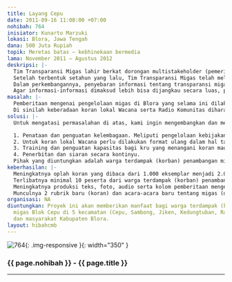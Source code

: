```yaml
---
title: Layang Cepu
date: 2011-09-16 11:08:00 +07:00
nohibah: 764
inisiator: Kunarto Marzuki
lokasi: Blora, Jawa Tengah
dana: 500 Juta Rupiah
topik: Meretas batas – kebhinekaan bermedia
lama: November 2011 – Agustus 2012
deskripsi: |-
  Tim Transparansi Migas lahir berkat dorongan multistakeholder (pemerintah, perusahaan migas dan masyarakat) di Kabupaten Blora. Lahirnya tim ini disebabkan keinginan bersama agar pengelolaan Migas Blok Cepu lebih transparan dalam hal revenue (pendapatan), CSR dan informasi mengenai dampak lingkungan dan sosial.
  Setelah terbentuk setahun yang lalu, Tim Transparansi Migas telah melakukan berbagai kampanye kepada publik tentang pentingnya keterbukaan dari pemerintah dan perusahaan dalam hal pengelolaan migas. Kampanye tersebut dilakukan dalam beberapa bentuk, antara lain pembuatan koran lokal Wacana, pembuatan film dokumenter tentang pengelolaan minyak di Blora, lomba foto tingkat pelajar, pameran foto, talkshow di radio dan TV lokal, seminar, penulisan artikel di media mainstream serta pertunjukan budaya lokal (Barongan) yang dikemas dengan cerita pengelolaan minyak lokal.
  Dalam perkembangannya, penyebaran informasi tentang transparansi migas lebih banyak dicover oleh koran lokal Wacana. Wacana menjadi media untuk menyebarkan informasi, data dan kebijakan tentang pengelolaan Migas di Kabupaten Blora. Inisiatif-inisiatif baru serta kebijakan-kebijakan inovatif yang tidak mendapatkan pemberitaan yang memadai dari media mainstream sangat terbantu dengan media ini. Namun demikian, keberadaan media lokal Wacana dirasa masih kurang dirasakan oleh warga perkampungan sekitar penambangan minyak tua. Penyebabnya adalah masih rendahnya budaya baca masyarakat.
  Agar informasi-informasi dimaksud lebih bisa dijangkau secara luas, perlu pembuatan media alternatif berupa Radio Komunitas yang bisa menjangkau masyarakat di sekitar penambangan migas di Kabupaten Blora.
masalah: |-
  Pemberitaan mengenai pengelolaan migas di Blora yang selama ini dilakukan oleh media mainstream dirasa belum memberikan ruang yang cukup, terutama bagi masyarakat sekitar lokasi penambangan. Berbagai keluhan yang dirasakan warga lebih banyak tidak bisa dicover oleh media mainstream. Misalnya adalah dampak sosial dan lingkungan dari praktek penambangan yang dirasakan setiap saat oleh warga. Demikian halnya dengan kebijakan-kebijakan pemerintah daerah tentang pengelolaan migas, tidak serta merta diketahui oleh warga sekitar lokasi penambangan migas karena minimnya akses warga terhadap media mainstream.
  Di sinilah keberadaan koran lokal Wacana serta Radio Komunitas diharapkan mampu menjadi media yang menyalurkan informasi-informasi seputar pengelolaan migas, kebijakan dan regulasi di level kabupaten maupun nasional serta memberikan ruang yang cukup kepada warga untuk “berkeluh kesah” terhadap setiap dampak pengelolaan Migas Blok Cepu yang mereka rasakan
solusi: |-
  Untuk mengatasi permasalahan di atas, kami ingin mengembangkan dan memperkuat Tim Transparansi Migas, khususnya unit kampanye dan media, melalui beberapa kegiatan berikut:

  1. Penataan dan penguatan kelembagaan. Meliputi pengelolaan kebijakan kampanye yang efektif seperti penataan keredaksian dan pelibatan secara langsung masyarakat terdampak (korban) dalam pengelolaan media dengan pola rekruitmen yang baik.
  2. Untuk koran lokal Wacana perlu dilakukan format ulang dalam hal tata wajah maupun isi (kontain) terutama pemberian ruang yang cukup kepada isu-isu pengelolaan migas. Dalam hal Radio Komunitas, desain dan pendiriannya harus melibatkan masyarakat terdampak (korban) agar visi serta isu yang diusung memenuhi kebutuhan warga.
  3. Training dan penguatan kapasitas bagi kru yang menangani koran maupun yang akna menangani radio.
  4. Penerbitan dan siaran secara kontinyu.
  Pihak yang diuntungkan adalah warga terdampak (korban) penambangan migas Blok Cepu di 5 kecamatan (Cepu, Sambong, Jiken, Kedungtuban, Randublatung) dan masyarakat Kabupaten Blora.
keberhasilan: |-
  Meningkatnya oplah koran yang dibaca dari 1.000 eksemplar menjadi 2.000 eksemplar (untuk koran) dan diputarnya siaran radio minimal oleh 3.000 pendengar (untuk radio).
  Terlibatnya minimal 10 peserta dari warga terdampak (korban) penambangan Blok Cepu dalam pelatihan jurnalistik (koran dan radio) serta lahirnya minimal 5 jurnalis dari warga terdampak (korban).
  Meningkatnya produksi teks, foto, audio serta kolom pemberitaan mengenai isu-isu penambangan Blok Cepu sebanyak 25% dari produksi sebelumnya. Sebagai perbandingan bisa diukur dan diamati produksi sebelumnya (Agustus-Desember 2010).
  Munculnya 2 rubrik baru (koran) dan acara-acara baru tentang migas (dalam radio komunitas).
organisasi: NA
diuntungkan: Proyek ini akan memberikan manfaat bagi warga terdampak (korban) penambangan
  migas Blok Cepu di 5 kecamatan (Cepu, Sambong, Jiken, Kedungtuban, Randublatung)
  dan masyarakat Kabupaten Blora.
layout: hibahcmb
---
```


![764](/static/img/hibahcmb/764.png){: .img-responsive }{: width="350" }

### {{ page.nohibah }} - {{ page.title }}

---
